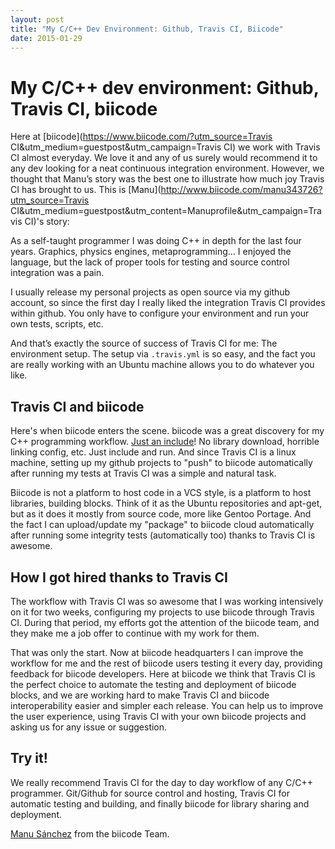 ```yaml
---
layout: post
title: "My C/C++ Dev Environment: Github, Travis CI, Biicode"
date: 2015-01-29
---
```


# My C/C++ dev environment: Github, Travis CI, biicode #

Here at [biicode](https://www.biicode.com/?utm_source=Travis CI&utm_medium=guestpost&utm_campaign=Travis CI) we work with Travis CI almost everyday. We love it and any of us surely would recommend it to any dev looking for a neat continuous integration environment. However, we thought that Manu’s story was the best one to illustrate how much joy Travis CI has brought to us. This is [Manu](http://www.biicode.com/manu343726?utm_source=Travis CI&utm_medium=guestpost&utm_content=Manuprofile&utm_campaign=Travis CI)'s story:

As a self-taught programmer I was doing C++ in depth for the last four years. Graphics, physics engines, metaprogramming... I enjoyed the language, but the lack of proper tools for testing and source control integration was a pain. 

I usually release my personal projects as open source via my github account, so since the first day I really liked the integration Travis CI provides within github. You only have to configure your environment and run your own tests, scripts, etc. 

And that’s exactly the source of success of Travis CI for me: The environment setup. The setup via `.travis.yml` is so easy, and the fact you are really working with an Ubuntu machine allows you to do whatever you like.

## Travis CI and biicode ##

Here's when biicode enters the scene. biicode was a great discovery for my C++ programming workflow. [Just an include](http://web.biicode.com/features/cpp/?utm_source=TravisCI&utm_medium=guestpost&utm_content=features&utm_campaign=travisci)! No library download, horrible linking config, etc. Just include and run. And since Travis CI is a linux machine, setting up my github projects to "push" to biicode automatically after running my tests at Travis CI was a simple and natural task.

Biicode is not a platform to host code in a VCS style, is a platform to host libraries, building blocks. Think of it as the Ubuntu repositories and apt-get, but as it does it mostly from source code, more like Gentoo Portage. And the fact I can upload/update my "package" to biicode cloud automatically after running some integrity tests (automatically too) thanks to Travis CI is awesome.

## How I got hired thanks to Travis CI ##

The workflow with Travis CI was so awesome that I was working intensively on it for two weeks, configuring my projects to use biicode through Travis CI. During that period, my efforts got the attention of the biicode team, and they make me a job offer to continue with my work for them.

That was only the start. Now at biicode headquarters I can improve the workflow for me and the rest of biicode users testing it every day, providing feedback for biicode developers. 
Here at biicode we think that Travis CI is the perfect choice to automate the testing and deployment of biicode blocks, and we are working hard to make Travis CI and biicode interoperability easier and simpler each release. You can help us to improve the user experience, using Travis CI with your own biicode projects and asking us for any issue or suggestion.

## Try it! ##

We really recommend Travis CI for the day to day workflow of any C/C++ programmer. Git/Github for source control and hosting, Travis CI for automatic testing and building, and finally biicode for library sharing and deployment.

[Manu Sánchez](http://manu343726.github.io/portfolio/) from the biicode Team.

